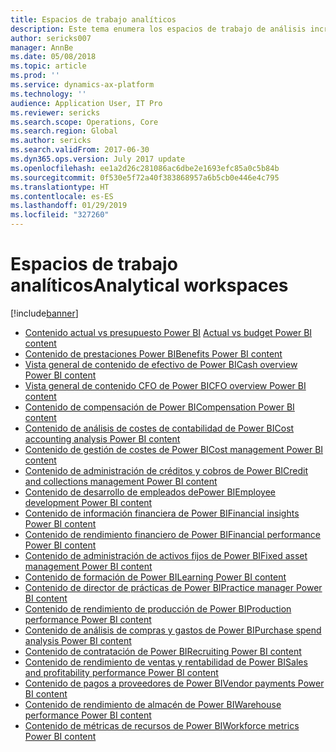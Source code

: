 ```yaml
---
title: Espacios de trabajo analíticos
description: Este tema enumera los espacios de trabajo de análisis incrustados que están disponibles y trata los recursos donde puede obtener más información acerca de ellos.
author: sericks007
manager: AnnBe
ms.date: 05/08/2018
ms.topic: article
ms.prod: ''
ms.service: dynamics-ax-platform
ms.technology: ''
audience: Application User, IT Pro
ms.reviewer: sericks
ms.search.scope: Operations, Core
ms.search.region: Global
ms.author: sericks
ms.search.validFrom: 2017-06-30
ms.dyn365.ops.version: July 2017 update
ms.openlocfilehash: ee1a2d26c281086ac6dbe2e1693efc85a0c5b84b
ms.sourcegitcommit: 0f530e5f72a40f383868957a6b5cb0e446e4c795
ms.translationtype: HT
ms.contentlocale: es-ES
ms.lasthandoff: 01/29/2019
ms.locfileid: "327260"
---
```

# <a name="analytical-workspaces"></a><span data-ttu-id="5bcca-103">Espacios de trabajo analíticos</span><span class="sxs-lookup"><span data-stu-id="5bcca-103">Analytical workspaces</span></span>
[!include[banner](../includes/banner.md)]

- <span data-ttu-id="5bcca-104">[Contenido actual vs presupuesto Power BI](ledger-budgets-power-bi.md) </span><span class="sxs-lookup"><span data-stu-id="5bcca-104">[Actual vs budget Power BI content](ledger-budgets-power-bi.md)</span></span>
- [<span data-ttu-id="5bcca-105">Contenido de prestaciones Power BI</span><span class="sxs-lookup"><span data-stu-id="5bcca-105">Benefits Power BI content</span></span>](benefits-power-bi.md)
- [<span data-ttu-id="5bcca-106">Vista general de contenido de efectivo de Power BI</span><span class="sxs-lookup"><span data-stu-id="5bcca-106">Cash overview Power BI content</span></span>](../../financials/cash-bank-management/Cash-Overview-Power-BI-content.md)
- [<span data-ttu-id="5bcca-107">Vista general de contenido CFO de Power BI</span><span class="sxs-lookup"><span data-stu-id="5bcca-107">CFO overview Power BI content</span></span>](CFO-power-bi.md)
- [<span data-ttu-id="5bcca-108">Contenido de compensación de Power BI</span><span class="sxs-lookup"><span data-stu-id="5bcca-108">Compensation Power BI content</span></span>](compensation-power-bi.md)
- [<span data-ttu-id="5bcca-109">Contenido de análisis de costes de contabilidad de Power BI</span><span class="sxs-lookup"><span data-stu-id="5bcca-109">Cost accounting analysis Power BI content</span></span>](cost-accounting-analysis-content-pack.md) 
- [<span data-ttu-id="5bcca-110">Contenido de gestión de costes de Power BI</span><span class="sxs-lookup"><span data-stu-id="5bcca-110">Cost management Power BI content</span></span>](cost-management-content-pack.md)
- [<span data-ttu-id="5bcca-111">Contenido de administración de créditos y cobros de Power BI</span><span class="sxs-lookup"><span data-stu-id="5bcca-111">Credit and collections management Power BI content</span></span>](../../financials/accounts-receivable/credit-collections-power-bi.md)
- [<span data-ttu-id="5bcca-112">Contenido de desarrollo de empleados dePower BI</span><span class="sxs-lookup"><span data-stu-id="5bcca-112">Employee development Power BI content</span></span>](employee-development-PBI.md) 
- [<span data-ttu-id="5bcca-113">Contenido de información financiera de Power BI</span><span class="sxs-lookup"><span data-stu-id="5bcca-113">Financial insights Power BI content</span></span>](financial-insights.md)
- [<span data-ttu-id="5bcca-114">Contenido de rendimiento financiero de Power BI</span><span class="sxs-lookup"><span data-stu-id="5bcca-114">Financial performance Power BI content</span></span>](financial-performance-power-bi-content-pack.md)
- [<span data-ttu-id="5bcca-115">Contenido de administración de activos fijos de Power BI</span><span class="sxs-lookup"><span data-stu-id="5bcca-115">Fixed asset management Power BI content</span></span>](../../financials/fixed-assets/Fixed-asset-management-workspace.md)
- [<span data-ttu-id="5bcca-116">Contenido de formación de Power BI</span><span class="sxs-lookup"><span data-stu-id="5bcca-116">Learning Power BI content</span></span>](learning-power-bi.md)
- [<span data-ttu-id="5bcca-117">Contenido de director de prácticas de Power BI</span><span class="sxs-lookup"><span data-stu-id="5bcca-117">Practice manager Power BI content</span></span>](practice-manager-power-bi.md)
- [<span data-ttu-id="5bcca-118">Contenido de rendimiento de producción de Power BI</span><span class="sxs-lookup"><span data-stu-id="5bcca-118">Production performance Power BI content</span></span>](production-performance-power-bi.md)
- [<span data-ttu-id="5bcca-119">Contenido de análisis de compras y gastos de Power BI</span><span class="sxs-lookup"><span data-stu-id="5bcca-119">Purchase spend analysis Power BI content</span></span>](purchase-content-pack-for-power-bi.md) 
- [<span data-ttu-id="5bcca-120">Contenido de contratación de Power BI</span><span class="sxs-lookup"><span data-stu-id="5bcca-120">Recruiting Power BI content</span></span>](recruiting-analysis-power-bi-content-pack.md) 
- [<span data-ttu-id="5bcca-121">Contenido de rendimiento de ventas y rentabilidad de Power BI</span><span class="sxs-lookup"><span data-stu-id="5bcca-121">Sales and profitability performance Power BI content</span></span>](sales-profitability-performance-content-pack.md)
- [<span data-ttu-id="5bcca-122">Contenido de pagos a proveedores de Power BI</span><span class="sxs-lookup"><span data-stu-id="5bcca-122">Vendor payments Power BI content</span></span>](../../financials/accounts-payable/Vendor-payments-workspace.md)
- [<span data-ttu-id="5bcca-123">Contenido de rendimiento de almacén de Power BI</span><span class="sxs-lookup"><span data-stu-id="5bcca-123">Warehouse performance Power BI content</span></span>](warehouse-power-bi-content.md)
- [<span data-ttu-id="5bcca-124">Contenido de métricas de recursos de Power BI</span><span class="sxs-lookup"><span data-stu-id="5bcca-124">Workforce metrics Power BI content</span></span>](workforce-analysis-power-bi-content-pack.md)
